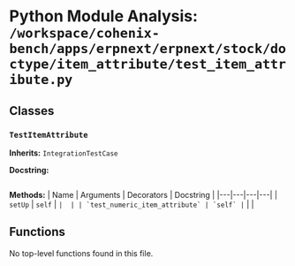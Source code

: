 # Python Module Analysis: `/workspace/cohenix-bench/apps/erpnext/erpnext/stock/doctype/item_attribute/test_item_attribute.py`

## Classes

### `TestItemAttribute`
**Inherits:** `IntegrationTestCase`


**Docstring:**
```

```

**Methods:**
| Name | Arguments | Decorators | Docstring |
|---|---|---|---|
| `setUp` | `self` | `` |  |
| `test_numeric_item_attribute` | `self` | `` |  |





## Functions

No top-level functions found in this file.
